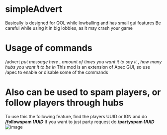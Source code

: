 # simpleAdvert
Basically is designed for QOL while lowballing and has small gui features
Be careful while using it in big lobbies, as it may crash your game

# Usage of commands
/advert *put message here* , *amount of times you want it to say it* , *how many hubs you want it to be in*
This mod is an extension of Apec GUI, so use /apec to enable or disable some of the commands

# Also can be used to spam players, or follow players through hubs
To use this the following feature, find the players UUID or IGN and do **/followspam _UUID_**
If you want to just party request do **/partyspam _UUID_**
![image](https://user-images.githubusercontent.com/99515599/153965828-4b072bfb-2d12-44e4-9c69-a489856c7d51.png)
